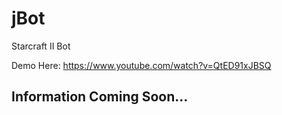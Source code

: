 # jBot
Starcraft II Bot

Demo Here: https://www.youtube.com/watch?v=QtED91xJBSQ

## Information Coming Soon...

